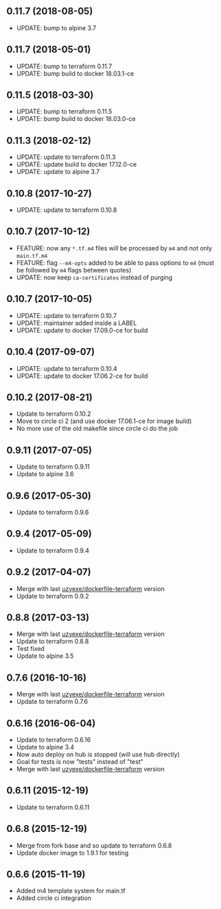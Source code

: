 
## 0.11.7 (2018-08-05)
- UPDATE: bump to alpine 3.7

## 0.11.7 (2018-05-01)
- UPDATE: bump to terraform 0.11.7
- UPDATE: bump build to docker 18.03.1-ce

## 0.11.5 (2018-03-30)
- UPDATE: bump to terraform 0.11.5
- UPDATE: bump build to docker 18.03.0-ce

## 0.11.3 (2018-02-12)
- UPDATE: update to terraform 0.11.3
- UPDATE: update build to docker 17.12.0-ce
- UPDATE: update to alpine 3.7

## 0.10.8 (2017-10-27)
- UPDATE: update to terraform 0.10.8

## 0.10.7 (2017-10-12)
- FEATURE: now any `*.tf.m4` files will be processed by `m4` and not only `main.tf.m4`
- FEATURE: flag `--m4-opts` added to be able to pass options to `m4` (must be followed by `m4` flags between quotes)
- UPDATE: now keep `ca-certificates` instead of purging 

## 0.10.7 (2017-10-05)
- UPDATE: update to terraform 0.10.7
- UPDATE: maintainer added inside a LABEL
- UPDATE: update to docker 17.09.0-ce for build

## 0.10.4 (2017-09-07)
- UPDATE: update to terraform 0.10.4
- UPDATE: update to docker 17.06.2-ce for build

## 0.10.2 (2017-08-21)
- Update to terraform 0.10.2
- Move to circle ci 2 (and use docker 17.06.1-ce for image build)
- No more use of the old makefile since circle ci do the job

## 0.9.11 (2017-07-05)
- Update to terraform 0.9.11
- Update to alpine 3.6

## 0.9.6 (2017-05-30)
- Update to terraform 0.9.6

## 0.9.4 (2017-05-09)
- Update to terraform 0.9.4

## 0.9.2 (2017-04-07)
- Merge with last [uzyexe/dockerfile-terraform](https://github.com/uzyexe/dockerfile-terraform) version
- Update to terraform 0.9.2

## 0.8.8 (2017-03-13)
- Merge with last [uzyexe/dockerfile-terraform](https://github.com/uzyexe/dockerfile-terraform) version
- Update to terraform 0.8.8
- Test fixed
- Update to alpine 3.5

## 0.7.6 (2016-10-16)
- Merge with last [uzyexe/dockerfile-terraform](https://github.com/uzyexe/dockerfile-terraform) version
- Update to terraform 0.7.6

## 0.6.16 (2016-06-04)
- Update to terraform 0.6.16
- Update to alpine 3.4
- Now auto deploy on hub is stopped (will use hub directly)
- Goal for tests is now "tests" instead of "test"
- Merge with last [uzyexe/dockerfile-terraform](https://github.com/uzyexe/dockerfile-terraform) version

## 0.6.11 (2015-12-19)
- Update to terraform 0.6.11

## 0.6.8 (2015-12-19)
- Merge from fork base and so update to terraform 0.6.8
- Update docker image to 1.9.1 for testing

## 0.6.6 (2015-11-19)
- Added m4 template system for main.tf
- Added circle ci integration
